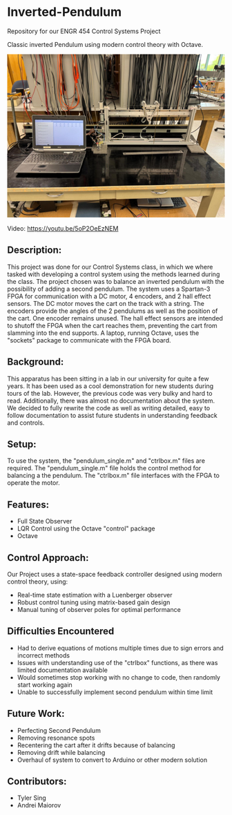 # Inverted-Pendulum
Repository for our ENGR 454 Control Systems Project

Classic inverted Pendulum using modern control theory with Octave.

![!\[alt text\](ENGR_454_Single_invpen.jpg)](Photos/ENGR_454_Single_invpen.jpg)

Video: https://youtu.be/5oP2OeEzNEM

## Description:
 This project was done for our Control Systems class, in which we where tasked with developing a control system using the methods learned during the class. The project chosen was to balance an inverted pendulum with the possibility of adding a second pendulum. The system uses a Spartan-3 FPGA for communication with a DC motor, 4 encoders, and 2 hall effect sensors. The DC motor moves the cart on the track with a string. The encoders provide the angles of the 2 pendulums as well as the position of the cart. One encoder remains unused. The hall effect sensors are intended to shutoff the FPGA when the cart reaches them, preventing the cart from slamming into the end supports. A laptop, running Octave, uses the "sockets" package to communicate with the FPGA board.

## Background:
 This apparatus has been sitting in a lab in our university for quite a few years. It has been used as a cool demonstration for new students during tours of the lab. However, the previous code was very bulky and hard to read. Additionally, there was almost no documentation about the system. We decided to fully rewrite the code as well as writing detailed, easy to follow documentation to assist future students in understanding feedback and controls.

## Setup:
 To use the system, the "pendulum_single.m" and "ctrlbox.m" files are required. The "pendulum_single.m" file holds the control method for balancing a the pendulum. The "ctrlbox.m" file interfaces with the FPGA to operate the motor.

## Features:
 - Full State Observer
 - LQR Control using the Octave "control" package
 - Octave

## Control Approach:
 Our Project uses a state-space feedback controller designed using modern control theory, using:

 - Real-time state estimation with a Luenberger observer
 - Robust control tuning using matrix-based gain design
 - Manual tuning of observer poles for optimal performance

## Difficulties Encountered
 - Had to derive equations of motions multiple times due to sign errors and incorrect methods
 - Issues with understanding use of the "ctrlbox" functions, as there was limited documentation available
 - Would sometimes stop working with no change to code, then randomly start working again
 - Unable to successfully implement second pendulum within time limit

## Future Work:
 - Perfecting Second Pendulum
 - Removing resonance spots 
 - Recentering the cart after it drifts because of balancing
 - Removing drift while balancing
 - Overhaul of system to convert to Arduino or other modern solution

## Contributors:
 - Tyler Sing
 - Andrei Maiorov
